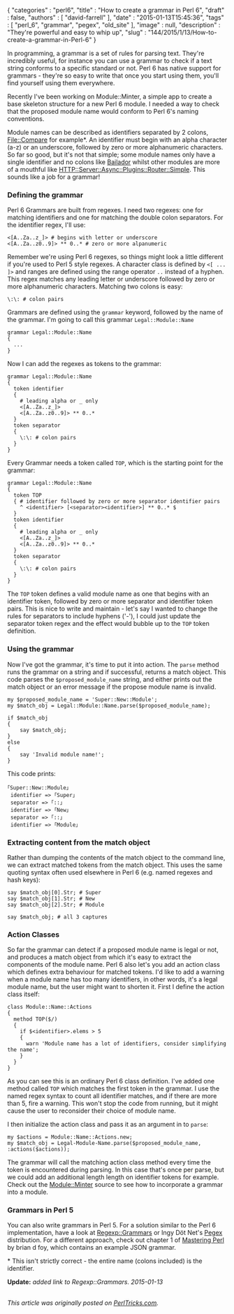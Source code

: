 {
   "categories" : "perl6",
   "title" : "How to create a grammar in Perl 6",
   "draft" : false,
   "authors" : [
      "david-farrell"
   ],
   "date" : "2015-01-13T15:45:36",
   "tags" : [
      "perl_6",
      "grammar",
      "pegex",
      "old_site"
   ],
   "image" : null,
   "description" : "They're powerful and easy to whip up",
   "slug" : "144/2015/1/13/How-to-create-a-grammar-in-Perl-6"
}


In programming, a grammar is a set of rules for parsing text. They're incredibly useful, for instance you can use a grammar to check if a text string conforms to a specific standard or not. Perl 6 has native support for grammars - they're so easy to write that once you start using them, you'll find yourself using them everywhere.

Recently I've been working on Module::Minter, a simple app to create a base skeleton structure for a new Perl 6 module. I needed a way to check that the proposed module name would conform to Perl 6's naming conventions.

Module names can be described as identifiers separated by 2 colons, [File::Compare](https://github.com/labster/perl6-File-Compare/) for example\*. An identifier must begin with an alpha character (a-z) or an underscore, followed by zero or more alphanumeric characters. So far so good, but it's not that simple; some module names only have a single identifier and no colons like [Bailador](https://github.com/tadzik/Bailador/) whilst other modules are more of a mouthful like [HTTP::Server::Async::Plugins::Router::Simple](https://github.com/tony-o/perl6-http-server-async-plugins-router-simple/). This sounds like a job for a grammar!

### Defining the grammar

Perl 6 Grammars are built from regexes. I need two regexes: one for matching identifiers and one for matching the double colon separators. For the identifier regex, I'll use:

``` prettyprint
<[A..Za..z_]> # begins with letter or underscore
<[A..Za..z0..9]> ** 0..* # zero or more alpanumeric
```

Remember we're using Perl 6 regexes, so things might look a little different if you're used to Perl 5 style regexes. A character class is defined by `<[ ... ]>` and ranges are defined using the range operator `..` instead of a hyphen. This regex matches any leading letter or underscore followed by zero or more alphanumeric characters. Matching two colons is easy:

``` prettyprint
\:\: # colon pairs
```

Grammars are defined using the `grammar` keyword, followed by the name of the grammar. I'm going to call this grammar `Legal::Module::Name`

``` prettyprint
grammar Legal::Module::Name
{
  ...
}
```

Now I can add the regexes as tokens to the grammar:

``` prettyprint
grammar Legal::Module::Name
{
  token identifier
  {
    # leading alpha or _ only
    <[A..Za..z_]>
    <[A..Za..z0..9]> ** 0..*
  } 
  token separator
  {
    \:\: # colon pairs
  }
}
```

Every Grammar needs a token called `TOP`, which is the starting point for the grammar:

``` prettyprint
grammar Legal::Module::Name
{
  token TOP
  { # identifier followed by zero or more separator identifier pairs
    ^ <identifier> [<separator><identifier>] ** 0..* $
  }
  token identifier
  {
    # leading alpha or _ only
    <[A..Za..z_]>
    <[A..Za..z0..9]> ** 0..*
  } 
  token separator
  {
    \:\: # colon pairs
  }
}
```

The `TOP` token defines a valid module name as one that begins with an identifier token, followed by zero or more separator and identifier token pairs. This is nice to write and maintain - let's say I wanted to change the rules for separators to include hyphens ('-'), I could just update the separator token regex and the effect would bubble up to the `TOP` token definition.

### Using the grammar

Now I've got the grammar, it's time to put it into action. The `parse` method runs the grammar on a string and if successful, returns a match object. This code parses the `$proposed_module_name` string, and either prints out the match object or an error message if the propose module name is invalid.

``` prettyprint
my $proposed_module_name = 'Super::New::Module';
my $match_obj = Legal::Module::Name.parse($proposed_module_name);

if $match_obj
{
    say $match_obj;
}
else
{
    say 'Invalid module name!';
}
```

This code prints:

``` prettyprint
｢Super::New::Module｣
 identifier => ｢Super｣
 separator => ｢::｣
 identifier => ｢New｣
 separator => ｢::｣
 identifier => ｢Module｣
```

### Extracting content from the match object

Rather than dumping the contents of the match object to the command line, we can extract matched tokens from the match object. This uses the same quoting syntax often used elsewhere in Perl 6 (e.g. named regexes and hash keys):

``` prettyprint
say $match_obj[0].Str; # Super
say $match_obj[1].Str; # New
say $match_obj[2].Str; # Module

say $match_obj; # all 3 captures
```

### Action Classes

So far the grammar can detect if a proposed module name is legal or not, and produces a match object from which it's easy to extract the components of the module name. Perl 6 also let's you add an action class which defines extra behaviour for matched tokens. I'd like to add a warning when a module name has too many identifiers, in other words, it's a legal module name, but the user might want to shorten it. First I define the action class itself:

``` prettyprint
class Module::Name::Actions
{
  method TOP($/)
  {
    if $<identifier>.elems > 5
    {
      warn 'Module name has a lot of identifiers, consider simplifying the name';
    }
  }
}
```

As you can see this is an ordinary Perl 6 class definition. I've added one method called `TOP` which matches the first token in the grammar. I use the named regex syntax to count all identifier matches, and if there are more than 5, fire a warning. This won't stop the code from running, but it might cause the user to reconsider their choice of module name.

I then initialize the action class and pass it as an argument in to `parse`:

``` prettyprint
my $actions = Module::Name::Actions.new; 
my $match_obj = Legal-Module-Name.parse($proposed_module_name, :actions($actions));
```

The grammar will call the matching action class method every time the token is encountered during parsing. In this case that's once per parse, but we could add an additional length length on identifier tokens for example. Check out the [Module::Minter](https://github.com/sillymoose/Module-Minter/blob/master/lib/Module/Minter.pm6) source to see how to incorporate a grammar into a module.

### Grammars in Perl 5

You can also write grammars in Perl 5. For a solution similar to the Perl 6 implementation, have a look at [Regexp::Grammars](https://metacpan.org/pod/Regexp::Grammars) or Ingy Döt Net's [Pegex](https://metacpan.org/pod/Pegex) distribution. For a different approach, check out chapter 1 of [Mastering Perl](http://www.masteringperl.org/) by brian d foy, which contains an example JSON grammar.

\* This isn't strictly correct - the entire name (colons included) is the identifier.

**Update:** *added link to Regexp::Grammars. 2015-01-13*

\
*This article was originally posted on [PerlTricks.com](http://perltricks.com).*
